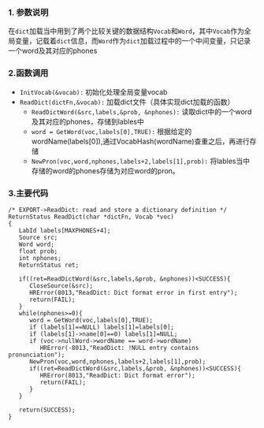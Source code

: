 ### 1. 参数说明
在`dict`加载当中用到了两个比较关键的数据结构`Vocab`和`Word`，其中`Vocab`作为全局变量，记载着`dict`信息，而`Word`作为`dict`加载过程中的一个中间变量，只记录一个word及其对应的phones

### 2.函数调用
* `InitVocab(&vocab):`  初始化处理全局变量vocab
* `ReadDict(dictFn,&vocab):`   加载dict文件（具体实现dict加载的函数）
    * `ReadDictWord(&src,labels,&prob, &nphones):`    读取dict中的一个word及其对应的phones，存储到lables中
    * `word = GetWord(voc,labels[0],TRUE):`      根据给定的wordName(labels[0]),通过VocabHash(wordName)查重之后，再进行存储
    * `NewPron(voc,word,nphones,labels+2,labels[1],prob):`     将lables当中存储的word的phones存储为对应word的pron。

### 3.主要代码
```
/* EXPORT->ReadDict: read and store a dictionary definition */
ReturnStatus ReadDict(char *dictFn, Vocab *voc)
{
   LabId labels[MAXPHONES+4];
   Source src;
   Word word;
   float prob;
   int nphones;
   ReturnStatus ret;

   if((ret=ReadDictWord(&src,labels,&prob, &nphones))<SUCCESS){
      CloseSource(&src);
      HRError(8013,"ReadDict: Dict format error in first entry");
      return(FAIL);
   }
   while(nphones>=0){
      word = GetWord(voc,labels[0],TRUE);
      if (labels[1]==NULL) labels[1]=labels[0];
      if (labels[1]->name[0]==0) labels[1]=NULL;
      if (voc->nullWord->wordName == word->wordName)
         HRError(-8013,"ReadDict: !NULL entry contains pronunciation");
      NewPron(voc,word,nphones,labels+2,labels[1],prob);
      if((ret=ReadDictWord(&src,labels,&prob, &nphones))<SUCCESS){
         HRError(8013,"ReadDict: Dict format error");
         return(FAIL);
      }
   }

   return(SUCCESS);
}
```


